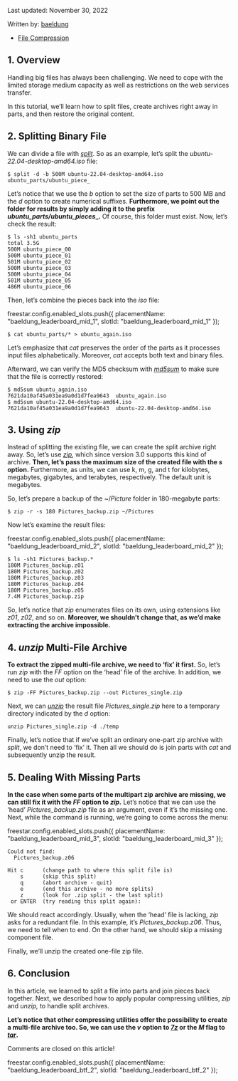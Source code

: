 
Last updated: November 30, 2022

Written by: [baeldung](https://www.baeldung.com/linux/author/baeldung "Posts by baeldung")

*   [File Compression](https://www.baeldung.com/linux/category/files/compression)

1\. Overview[](#overview)
-------------------------

Handling big files has always been challenging. We need to cope with the limited storage medium capacity as well as restrictions on the web services transfer.

In this tutorial, we’ll learn how to split files, create archives right away in parts, and then restore the original content.

2\. Splitting Binary File[](#splitting-binary-file)
---------------------------------------------------

We can divide a file with [_split_](/linux/split-files). So as an example, let’s split the _ubuntu-22.04-desktop-amd64.iso_ file:

```null
$ split -d -b 500M ubuntu-22.04-desktop-amd64.iso ubuntu_parts/ubuntu_piece_
```

Let’s notice that we use the _b_ option to set the size of parts to 500 MB and the _d_ option to create numerical suffixes. **Furthermore, we point out the folder for results by simply adding it to the prefix _ubuntu\_parts/ubuntu\_pieces__.** Of course, this folder must exist. Now, let’s check the result:

```null
$ ls -sh1 ubuntu_parts
total 3.5G
500M ubuntu_piece_00
500M ubuntu_piece_01
501M ubuntu_piece_02
500M ubuntu_piece_03
500M ubuntu_piece_04
501M ubuntu_piece_05
486M ubuntu_piece_06
```

Then, let’s combine the pieces back into the _iso_ file:

freestar.config.enabled\_slots.push({ placementName: "baeldung\_leaderboard\_mid\_1", slotId: "baeldung\_leaderboard\_mid_1" });

```null
$ cat ubuntu_parts/* > ubuntu_again.iso
```

Let’s emphasize that _cat_ preserves the order of the parts as it processes input files alphabetically. Moreover, _cat_ accepts both text and binary files.

Afterward, we can verify the MD5 checksum with [_md5sum_](https://man7.org/linux/man-pages/man1/md5sum.1.html) to make sure that the file is correctly restored:

```null
$ md5sum ubuntu_again.iso
7621da10af45a031ea9a0d1d7fea9643  ubuntu_again.iso
$ md5sum ubuntu-22.04-desktop-amd64.iso
7621da10af45a031ea9a0d1d7fea9643  ubuntu-22.04-desktop-amd64.iso
```

3\. Using _zip_[](#using-zip)
-----------------------------

Instead of splitting the existing file, we can create the split archive right away. So, let’s use _[zip](/linux/working-with-zip-command-in-linux)_, which since version 3.0 supports this kind of archive. **Then, let’s pass the maximum size of the created file with the _s_ option.** Furthermore, as units, we can use k, m, g, and t for kilobytes, megabytes, gigabytes, and terabytes, respectively. The default unit is megabytes.

So, let’s prepare a backup of the ~/_Picture_ folder in 180-megabyte parts:

```null
$ zip -r -s 180 Pictures_backup.zip ~/Pictures
```

Now let’s examine the result files:

freestar.config.enabled\_slots.push({ placementName: "baeldung\_leaderboard\_mid\_2", slotId: "baeldung\_leaderboard\_mid_2" });

```null
$ ls -sh1 Pictures_backup.*
180M Pictures_backup.z01
180M Pictures_backup.z02
180M Pictures_backup.z03
180M Pictures_backup.z04
180M Pictures_backup.z05
7.4M Pictures_backup.zip
```

So, let’s notice that _zip_ enumerates files on its own, using extensions like _z01_, _z02_, and so on. **Moreover, we shouldn’t change that, as we’d make extracting the archive impossible.**

4\. _unzip_ Multi-File Archive[](#unzip-multi-file-archive)
-----------------------------------------------------------

**To extract the zipped multi-file archive, we need to ‘fix’ it first.** So, let’s run _zip_ with the _FF_ option on the ‘head’ file of the archive. In addition, we need to use the _out_ option:

```null
$ zip -FF Pictures_backup.zip --out Pictures_single.zip
```

Next, we can [_unzip_](/linux/zip-unzip-command-line) the result file _Pictures_single.zip_ here to a temporary directory indicated by the _d_ option:

```null
unzip Pictures_single.zip -d ./temp
```

Finally, let’s notice that if we’ve split an ordinary one-part zip archive with _split_, we don’t need to ‘fix’ it. Then all we should do is join parts with _cat_ and subsequently unzip the result.

5\. Dealing With Missing Parts[](#dealing-with-missing-parts)
-------------------------------------------------------------

**In the case when some parts of the multipart zip archive are missing, we can still fix it with the _FF_ option to _zip_.** Let’s notice that we can use the ‘head’ _Pictures_backup.zip_ file as an argument, even if it’s the missing one. Next, while the command is running, we’re going to come across the menu:

freestar.config.enabled\_slots.push({ placementName: "baeldung\_leaderboard\_mid\_3", slotId: "baeldung\_leaderboard\_mid_3" });

```null
Could not find:
  Pictures_backup.z06

Hit c      (change path to where this split file is)
    s      (skip this split)
    q      (abort archive - quit)
    e      (end this archive - no more splits)
    z      (look for .zip split - the last split)
 or ENTER  (try reading this split again): 
```

We should react accordingly. Usually, when the ‘head’ file is lacking, _zip_ asks for a redundant file. In this example, it’s _Pictures_backup.z06_. Thus, we need to tell when to end. On the other hand, we should skip a missing component file.

Finally, we’ll unzip the created one-file zip file.

6\. Conclusion[](#conclusion)
-----------------------------

In this article, we learned to split a file into parts and join pieces back together. Next, we described how to apply popular compressing utilities, _zip_ and _unzip,_ to handle split archives.

**Let’s notice that other compressing utilities offer the possibility to create a multi-file archive too. So, we can use the _v_ option to [_7z_](/linux/split-files) or the _M_ flag to [_tar_](/linux/tar-command).**

Comments are closed on this article!

freestar.config.enabled\_slots.push({ placementName: "baeldung\_leaderboard\_btf\_2", slotId: "baeldung\_leaderboard\_btf_2" });